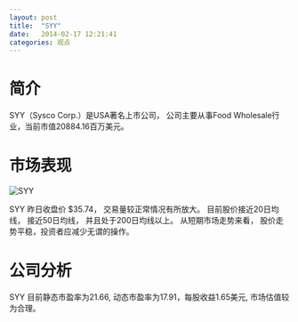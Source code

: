 ```yaml
---
layout: post
title:  "SYY"
date:   2014-02-17 12:21:41
categories: 观点
---
```


# 简介
SYY（Sysco Corp.）是USA著名上市公司，
公司主要从事Food Wholesale行业，当前市值20884.16百万美元。

# 市场表现

![SYY](http://finviz.com/chart.ashx?t=SYY&ty=c&ta=1&p=d&s=l)

SYY 昨日收盘价 $35.74，
交易量较正常情况有所放大。
目前股价接近20日均线，
接近50日均线，
并且处于200日均线以上。
从短期市场走势来看，
股价走势平稳，投资者应减少无谓的操作。

# 公司分析
SYY 目前静态市盈率为21.66, 动态市盈率为17.91，每股收益1.65美元,
市场估值较为合理。
